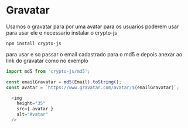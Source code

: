 # Gravatar

Usamos o gravatar para por uma avatar para os usuarios poderem usar
para usar ele e necessario instalar o crypto-js

`npm install crypto-js`

para usar e so passar o email cadastrado para o md5 e depois anexar ao link do gravatar
como no exemplo

```js
import md5 from 'crypto-js/md5';

const emailGravatar = md5(Email).toString();
const avatar = `https://www.gravatar.com/avatar/${emailGravatar}`;

  <img
    height="35"
    src={ avatar }
    alt="Avatar"
  />
```
